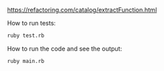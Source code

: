 https://refactoring.com/catalog/extractFunction.html

How to run tests:
```bash
ruby test.rb
```

How to run the code and see the output:
```bash
ruby main.rb
```
